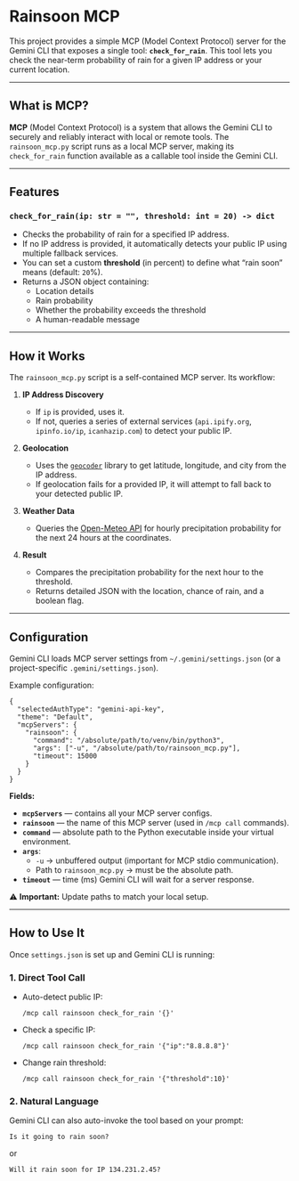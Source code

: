 # Rainsoon MCP

This project provides a simple MCP (Model Context Protocol) server for the Gemini CLI that exposes a single tool: **`check_for_rain`**.
This tool lets you check the near-term probability of rain for a given IP address or your current location.

---

## What is MCP?

**MCP** (Model Context Protocol) is a system that allows the Gemini CLI to securely and reliably interact with local or remote tools.
The `rainsoon_mcp.py` script runs as a local MCP server, making its `check_for_rain` function available as a callable tool inside the Gemini CLI.

---

## Features

### `check_for_rain(ip: str = "", threshold: int = 20) -> dict`

- Checks the probability of rain for a specified IP address.
- If no IP address is provided, it automatically detects your public IP using multiple fallback services.
- You can set a custom **threshold** (in percent) to define what “rain soon” means (default: `20`%).
- Returns a JSON object containing:
  - Location details
  - Rain probability
  - Whether the probability exceeds the threshold
  - A human-readable message

---

## How it Works

The `rainsoon_mcp.py` script is a self-contained MCP server. Its workflow:

1. **IP Address Discovery**
   - If `ip` is provided, uses it.
   - If not, queries a series of external services (`api.ipify.org`, `ipinfo.io/ip`, `icanhazip.com`) to detect your public IP.

2. **Geolocation**
   - Uses the [`geocoder`](https://geocoder.readthedocs.io/) library to get latitude, longitude, and city from the IP address.
   - If geolocation fails for a provided IP, it will attempt to fall back to your detected public IP.

3. **Weather Data**
   - Queries the [Open-Meteo API](https://open-meteo.com/) for hourly precipitation probability for the next 24 hours at the coordinates.

4. **Result**
   - Compares the precipitation probability for the next hour to the threshold.
   - Returns detailed JSON with the location, chance of rain, and a boolean flag.

---

## Configuration

Gemini CLI loads MCP server settings from `~/.gemini/settings.json` (or a project-specific `.gemini/settings.json`).

Example configuration:

```
{
  "selectedAuthType": "gemini-api-key",
  "theme": "Default",
  "mcpServers": {
    "rainsoon": {
      "command": "/absolute/path/to/venv/bin/python3",
      "args": ["-u", "/absolute/path/to/rainsoon_mcp.py"],
      "timeout": 15000
    }
  }
}
```

**Fields:**

- **`mcpServers`** — contains all your MCP server configs.
- **`rainsoon`** — the name of this MCP server (used in `/mcp call` commands).
- **`command`** — absolute path to the Python executable inside your virtual environment.
- **`args`**:
  - `-u` → unbuffered output (important for MCP stdio communication).
  - Path to `rainsoon_mcp.py` → must be the absolute path.
- **`timeout`** — time (ms) Gemini CLI will wait for a server response.

⚠ **Important:** Update paths to match your local setup.

---

## How to Use It

Once `settings.json` is set up and Gemini CLI is running:

### 1. **Direct Tool Call**
- Auto-detect public IP:
  ```
  /mcp call rainsoon check_for_rain '{}'
  ```
- Check a specific IP:
  ```
  /mcp call rainsoon check_for_rain '{"ip":"8.8.8.8"}'
  ```
- Change rain threshold:
  ```
  /mcp call rainsoon check_for_rain '{"threshold":10}'
  ```

### 2. **Natural Language**
Gemini CLI can also auto-invoke the tool based on your prompt:
```
Is it going to rain soon?
```
or
```
Will it rain soon for IP 134.231.2.45?
```
